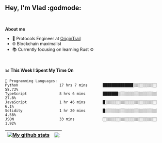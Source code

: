 ## Hey, I'm Vlad :godmode:

<br/>

**About me**
- 💼 Protocols Engineer at [OriginTrail](https://github.com/OriginTrail)
- 🌐 Blockchain maximalist
- 📚 Currently focusing on learning Rust :gear:

<br/>

<!--START_SECTION:waka-->
📊 **This Week I Spent My Time On** 

```text
💬 Programming Languages: 
Python                   17 hrs 7 mins       ██████████████░░░░░░░░░░░   58.73% 
TypeScript               8 hrs 6 mins        ███████░░░░░░░░░░░░░░░░░░   27.8% 
JavaScript               1 hr 46 mins        █░░░░░░░░░░░░░░░░░░░░░░░░   6.1% 
Solidity                 1 hr 20 mins        █░░░░░░░░░░░░░░░░░░░░░░░░   4.58% 
JSON                     33 mins             ░░░░░░░░░░░░░░░░░░░░░░░░░   1.92%

```


<!--END_SECTION:waka-->


| <a href="https://github.com/anuraghazra/github-readme-stats"><img align="center" src="https://github-readme-stats.vercel.app/api?username=u-hubar&show_icons=true&include_all_commits=true&theme=dark&hide_border=true" alt="My github stats" /></a> | <a href="https://github.com/anuraghazra/github-readme-stats"><img align="center" src="https://github-readme-stats.vercel.app/api/top-langs/?username=u-hubar&layout=compact&theme=dark&hide_border=true" /></a> |
| ------------- | ------------- |
